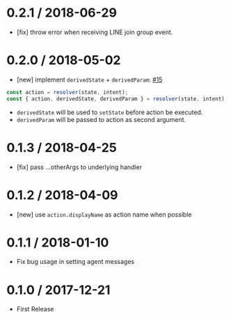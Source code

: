 # 0.2.1 / 2018-06-29

* [fix] throw error when receiving LINE join group event.

# 0.2.0 / 2018-05-02

* [new] implement `derivedState` + `derivedParam`: [#15](https://github.com/Yoctol/bottender-recognizer/pull/15)

```js
const action = resolver(state, intent);
const { action, derivedState, derivedParam } = resolver(state, intent);
```

* `derivedState` will be used to `setState` before action be executed.
* `derivedParam` will be passed to action as second argument.

# 0.1.3 / 2018-04-25

* [fix] pass ...otherArgs to underlying handler

# 0.1.2 / 2018-04-09

* [new] use `action.displayName` as action name when possible

# 0.1.1 / 2018-01-10

* Fix bug usage in setting agent messages

# 0.1.0 / 2017-12-21

* First Release
